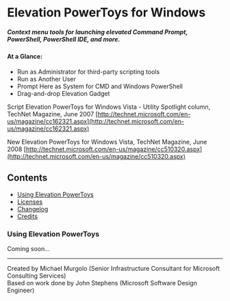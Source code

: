 # Elevation PowerToys for Windows

##### Context menu tools for launching elevated Command Prompt, PowerShell, PowerShell IDE, and more.

#### At a Glance:
- Run as Administrator for third-party scripting tools
- Run as Another User
- Prompt Here as System for CMD and Windows PowerShell
- Drag-and-drop Elevation Gadget

Script Elevation PowerToys for Windows Vista - Utility Spotlight column, TechNet Magazine, June 2007 
[http://technet.microsoft.com/en-us/magazine/cc162321.aspx](http://technet.microsoft.com/en-us/magazine/cc162321.aspx)

New Elevation PowerToys for Windows Vista, TechNet Magazine, June 2008 
[http://technet.microsoft.com/en-us/magazine/cc510320.aspx](http://technet.microsoft.com/en-us/magazine/cc510320.aspx)

## Contents

- [Using Elevation PowerToys](#using-elevation-powertoys)
- [Licenses](#licenses)
- [Changelog](#changelog)
- [Credits](#credits)

### Using Elevation PowerToys

Coming soon...

- - -

Created by Michael Murgolo (Senior Infrastructure Consultant for Microsoft Consulting Services)  
Based on work done by John Stephens (Microsoft Software Design Engineer)
